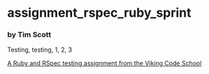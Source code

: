 assignment_rspec_ruby_sprint
============================
### by Tim Scott


Testing, testing, 1, 2, 3

[A Ruby and RSpec testing assignment from the Viking Code School](http://www.vikingcodeschool.com)
